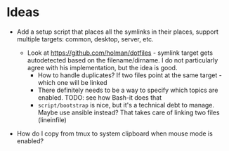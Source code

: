 # Ideas

- Add a setup script that places all the symlinks in their places,
  support multiple targets: common, desktop, server, etc.
    - Look at https://github.com/holman/dotfiles - symlink target gets
      autodetected based on the filename/dirname. I do not particularly agree
      with his implementation, but the idea is good.
        - How to handle duplicates? If two files point at the same target -
          which one will be linked
        - There definitely needs to be a way to specify which topics are
          enabled. TODO: see how Bash-it does that
        - `script/bootstrap` is nice, but it's a technical debt to manage.
          Maybe use ansible instead? That takes care of linking two files
          (lineinfile)

- How do I copy from tmux to system clipboard when mouse mode is enabled?
